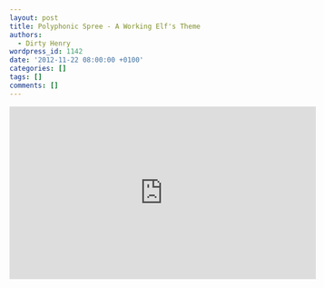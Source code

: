 ```yaml
---
layout: post
title: Polyphonic Spree - A Working Elf's Theme
authors:
  - Dirty Henry
wordpress_id: 1142
date: '2012-11-22 08:00:00 +0100'
categories: []
tags: []
comments: []
---
```

<iframe width="540" height="304" src="http://www.youtube.com/embed/1tvKdM-__HU" frameborder="0" allowfullscreen></iframe>


